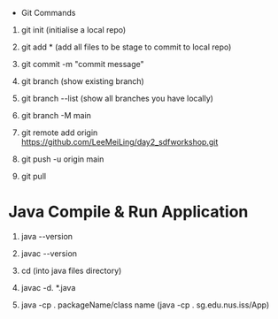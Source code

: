 - Git Commands

1. git init (initialise a local repo)

2. git add * (add all files to be stage to commit to local repo)

3. git commit -m "commit message"

4. git branch (show existing branch)

5. git branch --list (show all branches you have locally)

6. git branch -M main

7. git remote add origin https://github.com/LeeMeiLing/day2_sdfworkshop.git

8. git push -u origin main

9. git pull

# Java Compile & Run Application

1. java --version

2. javac --version

3. cd (into java files directory)

4. javac -d. *.java

5. java -cp . packageName/class name  (java -cp . sg.edu.nus.iss/App)